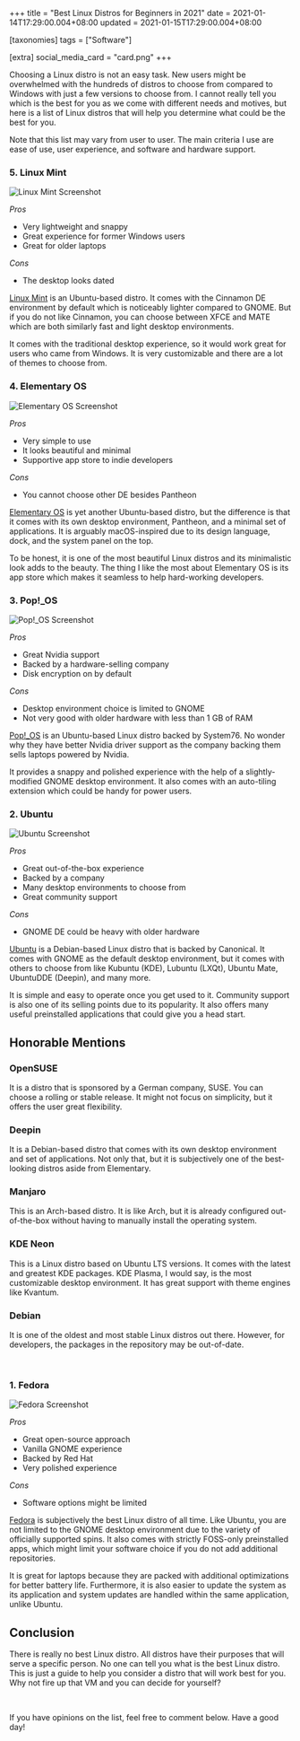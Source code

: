 +++
title = "Best Linux Distros for Beginners in 2021"
date = 2021-01-14T17:29:00.004+08:00
updated = 2021-01-15T17:29:00.004+08:00

[taxonomies]
tags = ["Software"]

[extra]
social_media_card = "card.png"
+++

Choosing a Linux distro is not an easy task. New users might be overwhelmed with the hundreds of distros to choose from compared to Windows with just a few versions to choose from. I cannot really tell you which is the best for you as we come with different needs and motives, but here is a list of Linux distros that will help you determine what could be the best for you.
<!-- more -->

Note that this list may vary from user to user. The main criteria I use are ease of use, user experience, and software and hardware support.

### 5. Linux Mint

![Linux Mint Screenshot](linux-mint.png)

*Pros*

* Very lightweight and snappy
* Great experience for former Windows users
* Great for older laptops

*Cons*

* The desktop looks dated

[Linux Mint](https://linuxmint.com/) is an Ubuntu-based distro. It comes with the Cinnamon DE environment by default which is noticeably lighter compared to GNOME. But if you do not like Cinnamon, you can choose between XFCE and MATE which are both similarly fast and light desktop environments.

It comes with the traditional desktop experience, so it would work great for users who came from Windows. It is very customizable and there are a lot of themes to choose from.

### 4. Elementary OS

![Elementary OS Screenshot](elementary-os.png)

*Pros*

* Very simple to use
* It looks beautiful and minimal
* Supportive app store to indie developers

*Cons*

* You cannot choose other DE besides Pantheon

[Elementary OS](https://elementary.io/) is yet another Ubuntu-based distro, but the difference is that it comes with its own desktop environment, Pantheon, and a minimal set of applications. It is arguably macOS-inspired due to its design language, dock, and the system panel on the top.

To be honest, it is one of the most beautiful Linux distros and its minimalistic look adds to the beauty. The thing I like the most about Elementary OS is its app store which makes it seamless to help hard-working developers.

### 3. Pop!_OS

![Pop!_OS Screenshot](pop-os.jpeg)

*Pros*

* Great Nvidia support
* Backed by a hardware-selling company
* Disk encryption on by default

*Cons*

* Desktop environment choice is limited to GNOME
* Not very good with older hardware with less than 1 GB of RAM

[Pop!_OS](https://pop.system76.com/) is an Ubuntu-based Linux distro backed by System76. No wonder why they have better Nvidia driver support as the company backing them sells laptops powered by Nvidia.

It provides a snappy and polished experience with the help of a slightly-modified GNOME desktop environment. It also comes with an auto-tiling extension which could be handy for power users.

### 2. Ubuntu

![Ubuntu Screenshot](ubuntu.png)

*Pros*

* Great out-of-the-box experience
* Backed by a company
* Many desktop environments to choose from
* Great community support

*Cons*

* GNOME DE could be heavy with older hardware

[Ubuntu](https://ubuntu.com/) is a Debian-based Linux distro that is backed by Canonical. It comes with GNOME as the default desktop environment, but it comes with others to choose from like Kubuntu (KDE), Lubuntu (LXQt), Ubuntu Mate, UbuntuDDE (Deepin), and many more.

It is simple and easy to operate once you get used to it. Community support is also one of its selling points due to its popularity. It also offers many useful preinstalled applications that could give you a head start.

## Honorable Mentions

### OpenSUSE

It is a distro that is sponsored by a German company, SUSE. You can choose a rolling or stable release. It might not focus on simplicity, but it offers the user great flexibility.

### Deepin

It is a Debian-based distro that comes with its own desktop environment and set of applications. Not only that, but it is subjectively one of the best-looking distros aside from Elementary.

### Manjaro

This is an Arch-based distro. It is like Arch, but it is already configured out-of-the-box without having to manually install the operating system.

### KDE Neon

This is a Linux distro based on Ubuntu LTS versions. It comes with the latest and greatest KDE packages. KDE Plasma, I would say, is the most customizable desktop environment. It has great support with theme engines like Kvantum.

### Debian

It is one of the oldest and most stable Linux distros out there. However, for developers, the packages in the repository may be out-of-date.

<br>

### 1. Fedora

![Fedora Screenshot](fedora.png)

*Pros*

* Great open-source approach
* Vanilla GNOME experience
* Backed by Red Hat
* Very polished experience

*Cons*

* Software options might be limited

[Fedora](https://fedoraproject.org/) is subjectively the best Linux distro of all time. Like Ubuntu, you are not limited to the GNOME desktop environment due to the variety of officially supported spins. It also comes with strictly FOSS-only preinstalled apps, which might limit your software choice if you do not add additional repositories.

It is great for laptops because they are packed with additional optimizations for better battery life. Furthermore, it is also easier to update the system as its application and system updates are handled within the same application, unlike Ubuntu.

## Conclusion

There is really no best Linux distro. All distros have their purposes that will serve a specific person. No one can tell you what is the best Linux distro. This is just a guide to help you consider a distro that will work best for you. Why not fire up that VM and you can decide for yourself?

<br>

If you have opinions on the list, feel free to comment below. Have a good day!

